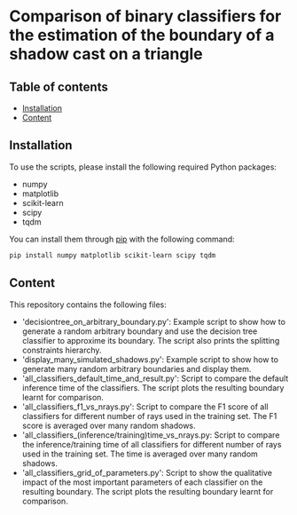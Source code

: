 # Comparison of binary classifiers for the estimation of the boundary of a shadow cast on a triangle


## Table of contents

* [Installation](#Installation)
* [Content](#Content)

## Installation
To use the scripts, please install the following required Python packages:
* numpy
* matplotlib
* scikit-learn
* scipy
* tqdm

You can install them through [pip](https://pip.pypa.io/en/stable/getting-started/) with the following command:
```bash
pip install numpy matplotlib scikit-learn scipy tqdm
```

## Content
This repository contains the following files:
* 'decisiontree_on_arbitrary_boundary.py': Example script to show how to generate a random arbitrary boundary and use the decision tree classifier to approxime its boundary. The script also prints the splitting constraints hierarchy.
* 'display_many_simulated_shadows.py': Example script to show how to generate many random arbitrary boundaries and display them.
* 'all_classifiers_default_time_and_result.py': Script to compare the default inference time of the classifiers. The script plots the resulting boundary learnt for comparison.
* 'all_classifiers_f1_vs_nrays.py': Script to compare the F1 score of all classifiers for different number of rays used in the training set. The F1 score is averaged over many random shadows.
* 'all_classifiers_(inference/training)time_vs_nrays.py: Script to compare the inference/training time of all classifiers for different number of rays used in the training set. The time is averaged over many random shadows.
* 'all_classifiers_grid_of_parameters.py': Script to show the qualitative impact of the most important parameters of each classifier on the resulting boundary. The script plots the resulting boundary learnt for comparison.